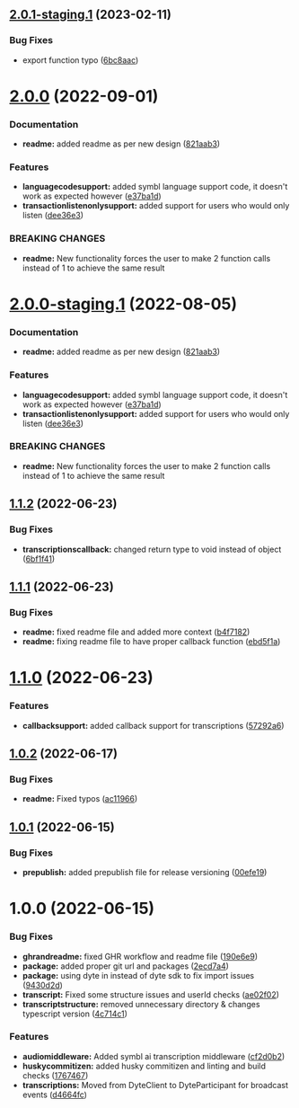 ## [2.0.1-staging.1](https://github.com/dyte-in/symbl-transcription/compare/v2.0.0...v2.0.1-staging.1) (2023-02-11)


### Bug Fixes

* export function typo ([6bc8aac](https://github.com/dyte-in/symbl-transcription/commit/6bc8aacb8115a6c61ffc1ddca740ed602abc0abe))

# [2.0.0](https://github.com/dyte-in/symbl-transcription/compare/v1.1.2...v2.0.0) (2022-09-01)


### Documentation

* **readme:** added readme as per new design ([821aab3](https://github.com/dyte-in/symbl-transcription/commit/821aab305db149ef3a0eddd71950fd6ec3e5f261))


### Features

* **languagecodesupport:** added symbl language support code, it doesn't work as expected however ([e37ba1d](https://github.com/dyte-in/symbl-transcription/commit/e37ba1d343e0e78d01cdc22e34c486c64d01f368))
* **transactionlistenonlysupport:** added support for users who would only listen ([dee36e3](https://github.com/dyte-in/symbl-transcription/commit/dee36e3671d238b991fdd88440409f02ebcf5f45))


### BREAKING CHANGES

* **readme:** New functionality forces the user to make 2 function calls instead of 1 to achieve
the same result

# [2.0.0-staging.1](https://github.com/dyte-in/symbl-transcription/compare/v1.1.2...v2.0.0-staging.1) (2022-08-05)


### Documentation

* **readme:** added readme as per new design ([821aab3](https://github.com/dyte-in/symbl-transcription/commit/821aab305db149ef3a0eddd71950fd6ec3e5f261))


### Features

* **languagecodesupport:** added symbl language support code, it doesn't work as expected however ([e37ba1d](https://github.com/dyte-in/symbl-transcription/commit/e37ba1d343e0e78d01cdc22e34c486c64d01f368))
* **transactionlistenonlysupport:** added support for users who would only listen ([dee36e3](https://github.com/dyte-in/symbl-transcription/commit/dee36e3671d238b991fdd88440409f02ebcf5f45))


### BREAKING CHANGES

* **readme:** New functionality forces the user to make 2 function calls instead of 1 to achieve
the same result

## [1.1.2](https://github.com/dyte-in/symbl-transcription/compare/v1.1.1...v1.1.2) (2022-06-23)


### Bug Fixes

* **transcriptionscallback:** changed return type to void instead of object ([6bf1f41](https://github.com/dyte-in/symbl-transcription/commit/6bf1f418a50a1122c497f666fd69d94c88951174))

## [1.1.1](https://github.com/dyte-in/symbl-transcription/compare/v1.1.0...v1.1.1) (2022-06-23)


### Bug Fixes

* **readme:** fixed readme file and added more context ([b4f7182](https://github.com/dyte-in/symbl-transcription/commit/b4f7182e7096400a1c6e5d686b4534f82602050c))
* **readme:** fixing readme file to have proper callback function ([ebd5f1a](https://github.com/dyte-in/symbl-transcription/commit/ebd5f1a3ba78c15ba5c0b29bb64a99378ef03e44))

# [1.1.0](https://github.com/dyte-in/symbl-transcription/compare/v1.0.2...v1.1.0) (2022-06-23)


### Features

* **callbacksupport:** added callback support for transcriptions ([57292a6](https://github.com/dyte-in/symbl-transcription/commit/57292a6f9a906c233ded4af59aa58f8929e03ef0))

## [1.0.2](https://github.com/dyte-in/symbl-transcription/compare/v1.0.1...v1.0.2) (2022-06-17)


### Bug Fixes

* **readme:** Fixed typos ([ac11966](https://github.com/dyte-in/symbl-transcription/commit/ac1196677fc45fa6b27c0b5253702a05a6bb8804))

## [1.0.1](https://github.com/dyte-in/symbl-transcription/compare/v1.0.0...v1.0.1) (2022-06-15)


### Bug Fixes

* **prepublish:** added prepublish file for release versioning ([00efe19](https://github.com/dyte-in/symbl-transcription/commit/00efe197901f138fb98e1054d397c744cd467eec))

# 1.0.0 (2022-06-15)


### Bug Fixes

* **ghrandreadme:** fixed GHR workflow and readme file ([190e6e9](https://github.com/dyte-in/symbl-transcription/commit/190e6e96d8449d35c495b483a9a0445c272ba506))
* **package:** added proper git url and packages ([2ecd7a4](https://github.com/dyte-in/symbl-transcription/commit/2ecd7a43bfec855a6cf90ab948f4d265ca9ff468))
* **package:** using dyte in instead of dyte sdk to fix import issues ([9430d2d](https://github.com/dyte-in/symbl-transcription/commit/9430d2d768813c9ef681448f93ca27e461ad02dc))
* **transcript:** Fixed some structure issues and userId checks ([ae02f02](https://github.com/dyte-in/symbl-transcription/commit/ae02f02ea5461bdc3d27d28aa47a03ccb8fd4cc4))
* **transcriptstructure:** removed unnecessary directory & changes typescript version ([4c714c1](https://github.com/dyte-in/symbl-transcription/commit/4c714c1292939617c0da5421cc6fefae30aa4113))


### Features

* **audiomiddleware:** Added symbl ai transcription middleware ([cf2d0b2](https://github.com/dyte-in/symbl-transcription/commit/cf2d0b20f1b48fcee57b1c3f0fa7ce5ee07d74ec))
* **huskycommitizen:** added husky commitizen and linting and build checks ([1767467](https://github.com/dyte-in/symbl-transcription/commit/176746758845bd4351ab2aec4dfb308beb60ee8d))
* **transcriptions:** Moved from DyteClient to DyteParticipant for broadcast events ([d4664fc](https://github.com/dyte-in/symbl-transcription/commit/d4664fcf4a8fc1c5b7c386ced2dc4fb7879afccf))
